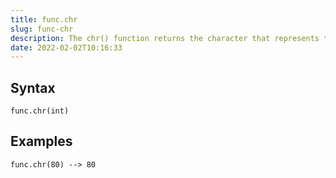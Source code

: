 ```yaml
---
title: func.chr
slug: func-chr
description: The chr() function returns the character that represents the specified unicode
date: 2022-02-02T10:16:33
---
```



## Syntax



```
func.chr(int)
```


## Examples



```
func.chr(80) --> 80
```
